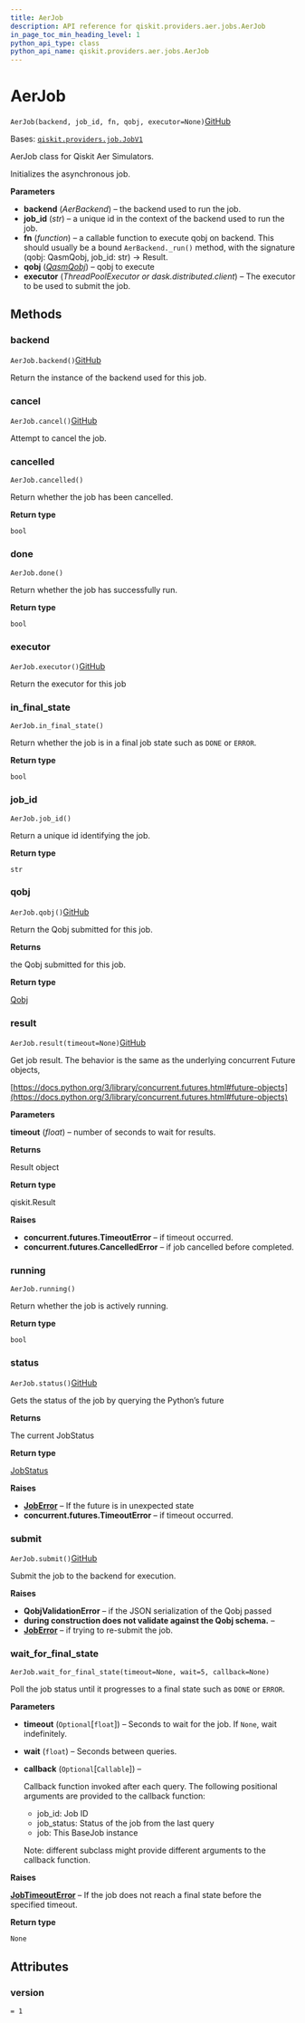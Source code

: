 ```yaml
---
title: AerJob
description: API reference for qiskit.providers.aer.jobs.AerJob
in_page_toc_min_heading_level: 1
python_api_type: class
python_api_name: qiskit.providers.aer.jobs.AerJob
---
```


# AerJob

<span id="qiskit.providers.aer.jobs.AerJob" />

`AerJob(backend, job_id, fn, qobj, executor=None)`[GitHub](https://github.com/qiskit/qiskit-aer/tree/stable/0.10/qiskit/providers/aer/jobs/aerjob.py "view source code")

Bases: [`qiskit.providers.job.JobV1`](qiskit.providers.JobV1 "qiskit.providers.job.JobV1")

AerJob class for Qiskit Aer Simulators.

Initializes the asynchronous job.

**Parameters**

*   **backend** (*AerBackend*) – the backend used to run the job.
*   **job\_id** (*str*) – a unique id in the context of the backend used to run the job.
*   **fn** (*function*) – a callable function to execute qobj on backend. This should usually be a bound `AerBackend._run()` method, with the signature (qobj: QasmQobj, job\_id: str) -> Result.
*   **qobj** ([*QasmQobj*](qiskit.qobj.QasmQobj "qiskit.qobj.QasmQobj")) – qobj to execute
*   **executor** (*ThreadPoolExecutor or dask.distributed.client*) – The executor to be used to submit the job.

## Methods

### backend

<span id="qiskit.providers.aer.jobs.AerJob.backend" />

`AerJob.backend()`[GitHub](https://github.com/qiskit/qiskit-aer/tree/stable/0.10/qiskit/providers/aer/jobs/aerjob.py "view source code")

Return the instance of the backend used for this job.

### cancel

<span id="qiskit.providers.aer.jobs.AerJob.cancel" />

`AerJob.cancel()`[GitHub](https://github.com/qiskit/qiskit-aer/tree/stable/0.10/qiskit/providers/aer/jobs/aerjob.py "view source code")

Attempt to cancel the job.

### cancelled

<span id="qiskit.providers.aer.jobs.AerJob.cancelled" />

`AerJob.cancelled()`

Return whether the job has been cancelled.

**Return type**

`bool`

### done

<span id="qiskit.providers.aer.jobs.AerJob.done" />

`AerJob.done()`

Return whether the job has successfully run.

**Return type**

`bool`

### executor

<span id="qiskit.providers.aer.jobs.AerJob.executor" />

`AerJob.executor()`[GitHub](https://github.com/qiskit/qiskit-aer/tree/stable/0.10/qiskit/providers/aer/jobs/aerjob.py "view source code")

Return the executor for this job

### in\_final\_state

<span id="qiskit.providers.aer.jobs.AerJob.in_final_state" />

`AerJob.in_final_state()`

Return whether the job is in a final job state such as `DONE` or `ERROR`.

**Return type**

`bool`

### job\_id

<span id="qiskit.providers.aer.jobs.AerJob.job_id" />

`AerJob.job_id()`

Return a unique id identifying the job.

**Return type**

`str`

### qobj

<span id="qiskit.providers.aer.jobs.AerJob.qobj" />

`AerJob.qobj()`[GitHub](https://github.com/qiskit/qiskit-aer/tree/stable/0.10/qiskit/providers/aer/jobs/aerjob.py "view source code")

Return the Qobj submitted for this job.

**Returns**

the Qobj submitted for this job.

**Return type**

[Qobj](qiskit.qobj.Qobj "qiskit.qobj.Qobj")

### result

<span id="qiskit.providers.aer.jobs.AerJob.result" />

`AerJob.result(timeout=None)`[GitHub](https://github.com/qiskit/qiskit-aer/tree/stable/0.10/qiskit/providers/aer/jobs/aerjob.py "view source code")

Get job result. The behavior is the same as the underlying concurrent Future objects,

[https://docs.python.org/3/library/concurrent.futures.html#future-objects](https://docs.python.org/3/library/concurrent.futures.html#future-objects)

**Parameters**

**timeout** (*float*) – number of seconds to wait for results.

**Returns**

Result object

**Return type**

qiskit.Result

**Raises**

*   **concurrent.futures.TimeoutError** – if timeout occurred.
*   **concurrent.futures.CancelledError** – if job cancelled before completed.

### running

<span id="qiskit.providers.aer.jobs.AerJob.running" />

`AerJob.running()`

Return whether the job is actively running.

**Return type**

`bool`

### status

<span id="qiskit.providers.aer.jobs.AerJob.status" />

`AerJob.status()`[GitHub](https://github.com/qiskit/qiskit-aer/tree/stable/0.10/qiskit/providers/aer/jobs/aerjob.py "view source code")

Gets the status of the job by querying the Python’s future

**Returns**

The current JobStatus

**Return type**

[JobStatus](qiskit.providers.JobStatus "qiskit.providers.JobStatus")

**Raises**

*   [**JobError**](qiskit.providers.JobError "qiskit.providers.JobError") – If the future is in unexpected state
*   **concurrent.futures.TimeoutError** – if timeout occurred.

### submit

<span id="qiskit.providers.aer.jobs.AerJob.submit" />

`AerJob.submit()`[GitHub](https://github.com/qiskit/qiskit-aer/tree/stable/0.10/qiskit/providers/aer/jobs/aerjob.py "view source code")

Submit the job to the backend for execution.

**Raises**

*   **QobjValidationError** – if the JSON serialization of the Qobj passed
*   **during construction does not validate against the Qobj schema.** –
*   [**JobError**](qiskit.providers.JobError "qiskit.providers.JobError") – if trying to re-submit the job.

### wait\_for\_final\_state

<span id="qiskit.providers.aer.jobs.AerJob.wait_for_final_state" />

`AerJob.wait_for_final_state(timeout=None, wait=5, callback=None)`

Poll the job status until it progresses to a final state such as `DONE` or `ERROR`.

**Parameters**

*   **timeout** (`Optional`\[`float`]) – Seconds to wait for the job. If `None`, wait indefinitely.

*   **wait** (`float`) – Seconds between queries.

*   **callback** (`Optional`\[`Callable`]) –

    Callback function invoked after each query. The following positional arguments are provided to the callback function:

    *   job\_id: Job ID
    *   job\_status: Status of the job from the last query
    *   job: This BaseJob instance

    Note: different subclass might provide different arguments to the callback function.

**Raises**

[**JobTimeoutError**](qiskit.providers.JobTimeoutError "qiskit.providers.JobTimeoutError") – If the job does not reach a final state before the specified timeout.

**Return type**

`None`

## Attributes

<span id="qiskit.providers.aer.jobs.AerJob.version" />

### version

`= 1`

